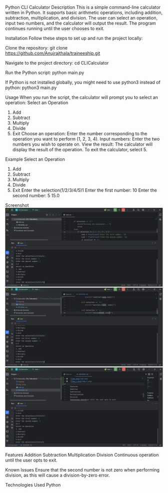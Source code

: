 Python CLI Calculator
Description
This is a simple command-line calculator written in Python. It supports basic arithmetic operations, including addition, subtraction, multiplication, and division. The user can select an operation, input two numbers, and the calculator will output the result. The program continues running until the user chooses to exit.

Installation
Follow these steps to set up and run the project locally:

Clone the repository:
git clone https://github.com/Anujrajthala/traineeship.git

Navigate to the project directory:
cd CLICalculator

Run the Python script:
python main.py

If Python is not installed globally, you might need to use python3 instead of python:
python3 main.py

Usage
When you run the script, the calculator will prompt you to select an operation:
Select an Operation
1. Add
2. Subtract
3. Multiply
4. Divide
5. Exit
Choose an operation: Enter the number corresponding to the operation you want to perform (1, 2, 3, 4).
Input numbers: Enter the two numbers you wish to operate on.
View the result: The calculator will display the result of the operation.
To exit the calculator, select 5.

Example
Select an Operation
1. Add
2. Subtract
3. Multiply
4. Divide
5. Exit
Enter the selection(1/2/3/4/5)1
Enter the first number: 10
Enter the second number: 5
15.0

Screenshot
![img.png](img.png)
![img_1.png](img_1.png)
![img_2.png](img_2.png)

Features
Addition
Subtraction
Multiplication
Division
Continuous operation until the user opts to exit.

Known Issues
Ensure that the second number is not zero when performing division, as this will cause a division-by-zero error.

Technologies Used
Python

